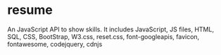 # resume
An JavaScript API to show skills.  It includes JavaScript, JS files, HTML, SQL, CSS, BootStrap, W3.css, reset.css, font-googleapis, favicon, fontawesome, codejquery, cdnjs
